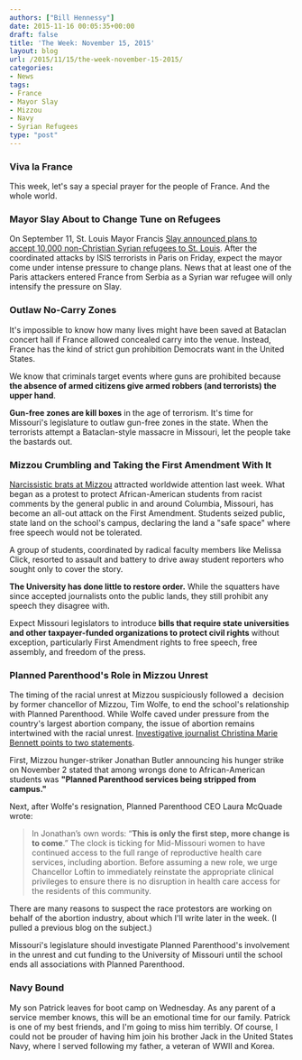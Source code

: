 ```yaml
---
authors: ["Bill Hennessy"]
date: 2015-11-16 00:05:35+00:00
draft: false
title: 'The Week: November 15, 2015'
layout: blog
url: /2015/11/15/the-week-november-15-2015/
categories:
- News
tags:
- France
- Mayor Slay
- Mizzou
- Navy
- Syrian Refugees
type: "post"
---
```


### Viva la France



This week, let's say a special prayer for the people of France. And the whole world.



### Mayor Slay About to Change Tune on Refugees



On September 11, St. Louis Mayor Francis [Slay announced plans to accept 10,000 non-Christian Syrian refugees to St. Louis](https://www.stltoday.com/news/local/metro/st-louis-will-get-syrian-refugees-but-how-many-and/article_eaaec2f2-b3e7-575d-b1d7-a72b6a6a72b7.html). After the coordinated attacks by ISIS terrorists in Paris on Friday, expect the mayor come under intense pressure to change plans. News that at least one of the Paris attackers entered France from Serbia as a Syrian war refugee will only intensify the pressure on Slay.



### Outlaw No-Carry Zones



It's impossible to know how many lives might have been saved at Bataclan concert hall if France allowed concealed carry into the venue. Instead, France has the kind of strict gun prohibition Democrats want in the United States.

We know that criminals target events where guns are prohibited because **the absence of armed citizens give armed robbers (and terrorists) the upper hand**.

**Gun-free zones are kill boxes** in the age of terrorism. It's time for Missouri's legislature to outlaw gun-free zones in the state. When the terrorists attempt a Bataclan-style massacre in Missouri, let the people take the bastards out.



### Mizzou Crumbling and Taking the First Amendment With It



[Narcissistic brats at Mizzou](https://hennessysview.com/2015/11/14/paris-attacks-expose-the-narcissists-of-mizzou/) attracted worldwide attention last week. What began as a protest to protect African-American students from racist comments by the general public in and around Columbia, Missouri, has become an all-out attack on the First Amendment. Students seized public, state land on the school's campus, declaring the land a "safe space" where free speech would not be tolerated.

A group of students, coordinated by radical faculty members like Melissa Click, resorted to assault and battery to drive away student reporters who sought only to cover the story.

**The University has done little to restore order.** While the squatters have since accepted journalists onto the public lands, they still prohibit any speech they disagree with.

Expect Missouri legislators to introduce **bills that require state universities and other taxpayer-funded organizations to protect civil rights** without exception, particularly First Amendment rights to free speech, free assembly, and freedom of the press.



### Planned Parenthood's Role in Mizzou Unrest



The timing of the racial unrest at Mizzou suspiciously followed a  decision by former chancellor of Mizzou, Tim Wolfe, to end the school's relationship with Planned Parenthood. While Wolfe caved under pressure from the country's largest abortion company, the issue of abortion remains intertwined with the racial unrest. [Investigative journalist Christina Marie Bennett points to two statements](https://liveactionnews.org/did-planned-parenthood-play-a-role-in-inciting-students-at-mizzou/).

First, Mizzou hunger-striker Jonathan Butler announcing his hunger strike on November 2 stated that among wrongs done to African-American students was **"Planned Parenthood services being stripped from campus."**

Next, after Wolfe's resignation, Planned Parenthood CEO Laura McQuade wrote:



> In Jonathan’s own words: “**This is only the first step, more change is to come**.” The clock is ticking for Mid-Missouri women to have continued access to the full range of reproductive health care services, including abortion. Before assuming a new role, we urge Chancellor Loftin to immediately reinstate the appropriate clinical privileges to ensure there is no disruption in health care access for the residents of this community.



There are many reasons to suspect the race protestors are working on behalf of the abortion industry, about which I'll write later in the week. (I pulled a previous blog on the subject.)

Missouri's legislature should investigate Planned Parenthood's involvement in the unrest and cut funding to the University of Missouri until the school ends all associations with Planned Parenthood.



### Navy Bound



My son Patrick leaves for boot camp on Wednesday. As any parent of a service member knows, this will be an emotional time for our family. Patrick is one of my best friends, and I'm going to miss him terribly. Of course, I could not be prouder of having him join his brother Jack in the United States Navy, where I served following my father, a veteran of WWII and Korea.






